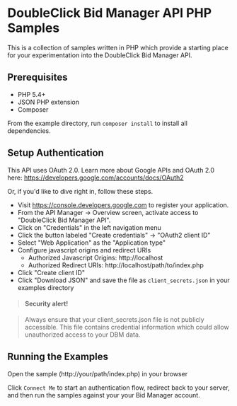 # DoubleClick Bid Manager API PHP Samples

This is a collection of samples written in PHP which provide a starting place
for your experimentation into the DoubleClick Bid Manager API.

## Prerequisites

  - PHP 5.4+
  - JSON PHP extension
  - Composer

From the example directory, run `composer install` to install all dependencies.

## Setup Authentication

This API uses OAuth 2.0. Learn more about Google APIs and OAuth 2.0 here:
https://developers.google.com/accounts/docs/OAuth2

Or, if you'd like to dive right in, follow these steps.
 - Visit https://console.developers.google.com to register your application.
 - From the API Manager -> Overview screen, activate access to "DoubleClick Bid Manager API".
 - Click on "Credentials" in the left navigation menu
 - Click the button labeled "Create credentials" ->  "OAuth2 client ID"
 - Select "Web Application" as the "Application type"
 - Configure javascript origins and redirect URIs
   - Authorized Javascript Origins: http://localhost
   - Authorized Redirect URIs: http://localhost/path/to/index.php
 - Click "Create client ID"
 - Click "Download JSON" and save the file as `client_secrets.json` in your
   examples directory

> #### Security alert!

> Always ensure that your client_secrets.json file is not publicly accessible.
> This file contains credential information which could allow unauthorized access
> to your DBM data.

## Running the Examples

Open the sample (http://your/path/index.php) in your browser

Click ```Connect Me``` to start an authentication flow, redirect back to your 
server, and then run the samples against your your Bid Manager account.
